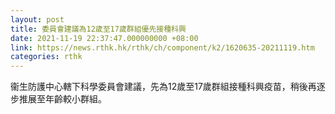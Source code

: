 ```yaml
---
layout: post
title: 委員會建議為12歲至17歲群組優先接種科興
date: 2021-11-19 22:37:47.000000000 +08:00
link: https://news.rthk.hk/rthk/ch/component/k2/1620635-20211119.htm
categories: rthk
---
```


衞生防護中心轄下科學委員會建議，先為12歲至17歲群組接種科興疫苗，稍後再逐步推展至年齡較小群組。
